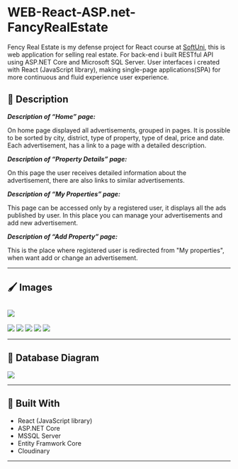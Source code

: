 # WEB-React-ASP.net-FancyRealEstate
 Fency Real Estate is my defense project for React course at [SoftUni](https://softuni.bg/trainings/3315/reactjs-march-2021), this is web application for selling real estate.
 For back-end i built  RESTful API using ASP.NET Core and Microsoft SQL Server. User interfaces  i created with React (JavaScript library), making  single-page applications(SPA) for more continuous and fluid experience user experience.

## :pencil: Description

**_Description of “Home” page:_**

On home page displayed all advertisements, grouped in pages. It is possible to be sorted by city, district, type of property, type of deal, price and date. Each advertisement, has a link to a page with a detailed description.


**_Description of “Property Details” page:_**

On this page the user receives detailed information about the advertisement, there are also links to similar advertisements.


**_Description of “My Properties” page:_**

This page can be accessed only by a registered user, it displays all the ads published by user. In this place you can manage your advertisements and add new advertisement.


**_Description of “Add Property” page:_**

This is the place where registered user is redirected from "My properties", when want add or change an advertisement.


------------

## 🖌️ Images

![](https://res.cloudinary.com/kuzmanovb/image/upload/v1618057328/FancyRealEstate-FirstReactApp/Presentation/2021-04-10_2_u1q3nd.png)
-------------
![](https://res.cloudinary.com/kuzmanovb/image/upload/v1618057029/FancyRealEstate-FirstReactApp/Presentation/2021-04-10_1_f1vdks.png)
![](https://res.cloudinary.com/kuzmanovb/image/upload/v1617925490/FancyRealEstate-FirstReactApp/Presentation/2021-04-09_1_f9xaqe.png)
![](https://res.cloudinary.com/kuzmanovb/image/upload/v1617925490/FancyRealEstate-FirstReactApp/Presentation/2021-04-09_2_u30wdt.png)
![](https://res.cloudinary.com/kuzmanovb/image/upload/v1617925490/FancyRealEstate-FirstReactApp/Presentation/2021-04-09_3_i30220.png)
![](https://res.cloudinary.com/kuzmanovb/image/upload/v1617925488/FancyRealEstate-FirstReactApp/Presentation/2021-04-09_4_t3hfzc.png)




------------

## :floppy_disk: Database Diagram

![](https://res.cloudinary.com/kuzmanovb/image/upload/v1617926467/FancyRealEstate-FirstReactApp/Presentation/Untitled-1_sdwonh.jpg)

------------

## :hammer: Built With
- React (JavaScript library)
- ASP.NET Core
- MSSQL Server
- Entity Framwork Core 
- Cloudinary

------------

